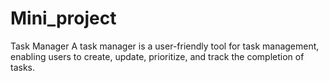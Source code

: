 # Mini_project
Task Manager 
A task manager is a user-friendly tool for task management, enabling users to create, update, prioritize, and track the completion of tasks.
